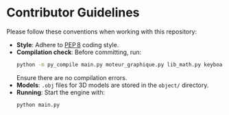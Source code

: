 # Contributor Guidelines

Please follow these conventions when working with this repository:

- **Style**: Adhere to [PEP 8](https://peps.python.org/pep-0008/) coding style.
- **Compilation check**: Before committing, run:
  ```bash
  python -m py_compile main.py moteur_graphique.py lib_math.py keyboard_library.py
  ```
  Ensure there are no compilation errors.
- **Models**: `.obj` files for 3D models are stored in the `object/` directory.
- **Running**: Start the engine with:
  ```bash
  python main.py
  ```

